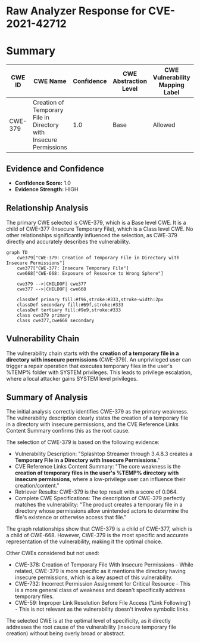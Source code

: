 # Raw Analyzer Response for CVE-2021-42712

# Summary
| CWE ID | CWE Name | Confidence | CWE Abstraction Level | CWE Vulnerability Mapping Label | CWE-Vulnerability Mapping Notes |
|---|---|---|---|---|---|
| CWE-379 | Creation of Temporary File in Directory with Insecure Permissions | 1.0 | Base | Allowed | Primary CWE |

## Evidence and Confidence

*   **Confidence Score:** 1.0
*   **Evidence Strength:** HIGH

## Relationship Analysis
The primary CWE selected is CWE-379, which is a Base level CWE. It is a child of CWE-377 (Insecure Temporary File), which is a Class level CWE. No other relationships significantly influenced the selection, as CWE-379 directly and accurately describes the vulnerability.

```mermaid
graph TD
    cwe379["CWE-379: Creation of Temporary File in Directory with Insecure Permissions"]
    cwe377["CWE-377: Insecure Temporary File"]
    cwe668["CWE-668: Exposure of Resource to Wrong Sphere"]
    
    cwe379 -->|CHILDOF| cwe377
    cwe377 -->|CHILDOF| cwe668

    classDef primary fill:#f96,stroke:#333,stroke-width:2px
    classDef secondary fill:#69f,stroke:#333
    classDef tertiary fill:#9e9,stroke:#333
    class cwe379 primary
    class cwe377,cwe668 secondary
```

## Vulnerability Chain
The vulnerability chain starts with the **creation of a temporary file in a directory with insecure permissions** (CWE-379). An unprivileged user can trigger a repair operation that executes temporary files in the user's %TEMP% folder with SYSTEM privileges. This leads to privilege escalation, where a local attacker gains SYSTEM level privileges.

## Summary of Analysis
The initial analysis correctly identifies CWE-379 as the primary weakness. The vulnerability description clearly states the creation of a temporary file in a directory with insecure permissions, and the CVE Reference Links Content Summary confirms this as the root cause.

The selection of CWE-379 is based on the following evidence:

*   Vulnerability Description: "Splashtop Streamer through 3.4.8.3 creates a **Temporary File in a Directory with Insecure Permissions**."
*   CVE Reference Links Content Summary: "The core weakness is the **creation of temporary files in the user's %TEMP% directory with insecure permissions**, where a low-privilege user can influence their creation/content."
*   Retriever Results: CWE-379 is the top result with a score of 0.064.
*   Complete CWE Specifications: The description of CWE-379 perfectly matches the vulnerability: "The product creates a temporary file in a directory whose permissions allow unintended actors to determine the file's existence or otherwise access that file."

The graph relationships show that CWE-379 is a child of CWE-377, which is a child of CWE-668. However, CWE-379 is the most specific and accurate representation of the vulnerability, making it the optimal choice.

Other CWEs considered but not used:

*   CWE-378: Creation of Temporary File With Insecure Permissions - While related, CWE-379 is more specific as it mentions the directory having insecure permissions, which is a key aspect of this vulnerability.
*   CWE-732: Incorrect Permission Assignment for Critical Resource - This is a more general class of weakness and doesn't specifically address temporary files.
*   CWE-59: Improper Link Resolution Before File Access ('Link Following') - This is not relevant as the vulnerability doesn't involve symbolic links.

The selected CWE is at the optimal level of specificity, as it directly addresses the root cause of the vulnerability (insecure temporary file creation) without being overly broad or abstract.